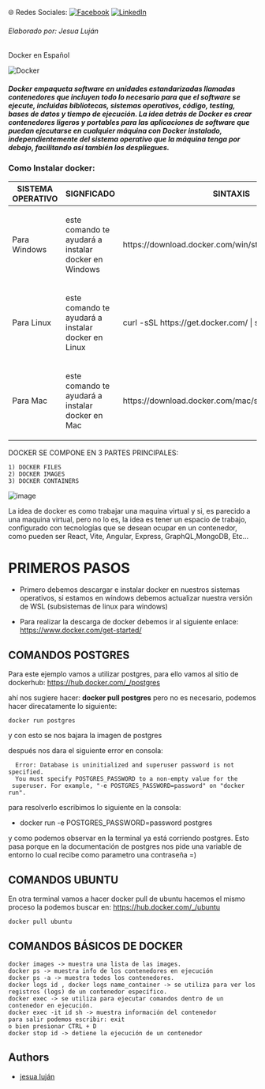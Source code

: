 
 🌐 Redes Sociales: [![Facebook](https://img.shields.io/badge/Facebook-%231877F2.svg?logo=Facebook&logoColor=white)](https://www.facebook.com/profile.php?id=100093507976508&mibextid=gik2fB) [![LinkedIn](https://img.shields.io/badge/LinkedIn-%230077B5.svg?logo=linkedin&logoColor=white)](https://www.linkedin.com/in/jesua-hadai-alderete-luj%C3%A1n-a2325a121/) 
<h6>Elaborado por: Jesua Luján</h6>

<p> Docker en Español </p>

![Docker](https://img.shields.io/badge/docker-%230db7ed.svg?style=for-the-badge&logo=docker&logoColor=white)

 <h5 > Docker empaqueta software en unidades estandarizadas llamadas contenedores que incluyen todo lo necesario para que el software se ejecute, incluidas bibliotecas, sistemas operativos, código, testing, bases de datos y tiempo de ejecución.
La idea detrás de Docker es crear contenedores ligeros y portables para las aplicaciones de software que puedan ejecutarse en cualquier máquina con Docker instalado, independientemente del sistema operativo que la máquina tenga por debajo,
 facilitando así también los despliegues. </h5>

<H3>Como Instalar docker:</H3>
<table>
        <thead>
            <tr>
                <th>SISTEMA OPERATIVO</th>
                <th>SIGNFICADO</th>
                <th>SINTAXIS</th>
            </tr>
        <tbody>
            <tr>
                <td>Para Windows</td>
                <td><p>este comando te ayudará a instalar docker en Windows</p></td>
                <td><p>https://download.docker.com/win/stable/InstallDocker.msi</p></td>
            <tr>
                <td>Para Linux</td>
                <td><p>este comando te ayudará a instalar docker en Linux</p></td>
                <td><p>curl -sSL https://get.docker.com/ | sh</p></td>
            <tr>
                <td>Para Mac</td>
                <td><p>este comando te ayudará a instalar docker en Mac</p></td>
                <td><p>https://download.docker.com/mac/stable/Docker.dmg</p></td>
        </tbody>
    </table>
DOCKER SE COMPONE EN 3 PARTES PRINCIPALES:

    1) DOCKER FILES
    2) DOCKER IMAGES
    3) DOCKER CONTAINERS
    
![image](https://github.com/jesualujan/Docker_Guide/assets/56859580/6a73e86b-c4a0-4280-a1e2-f0faf91aad44)


La idea de docker es como trabajar una maquina virtual y si, es parecido a una maquina virtual, pero no lo es, la idea es tener un espacio de trabajo, configurado con tecnologías que se desean ocupar en un contenedor, como pueden ser React, Vite, Angular, Express, GraphQL,MongoDB, Etc...

# PRIMEROS PASOS
 * Primero debemos descargar e instalar docker en nuestros sistemas operativos, si estamos en windows debemos actualizar nuestra versión de WSL (subsistemas de linux para windows)

* Para realizar la descarga de docker debemos ir al siguiente enlace:
    https://www.docker.com/get-started/ 
## COMANDOS POSTGRES
Para este ejemplo vamos a utilizar postgres, para ello vamos al sitio de dockerhub:
    https://hub.docker.com/_/postgres

ahí nos sugiere hacer: __docker pull postgres__
pero no es necesario, podemos hacer direcatamente lo siguiente:

    docker run postgres

y con esto se nos bajara la imagen de postgres 

después nos dara el siguiente error en consola: 

      Error: Database is uninitialized and superuser password is not specified.
      You must specify POSTGRES_PASSWORD to a non-empty value for the
     superuser. For example, "-e POSTGRES_PASSWORD=password" on "docker run".

para resolverlo escribimos lo siguiente en la consola:

* docker run -e POSTGRES_PASSWORD=password postgres

y como podemos observar en la terminal ya está corriendo postgres.
Esto pasa porque en la documentación de postgres nos pide una variable de entorno lo cual recibe como parametro una contraseña =)

## COMANDOS UBUNTU

En otra terminal vamos a hacer docker pull de ubuntu hacemos el mismo proceso la podemos buscar en:
    https://hub.docker.com/_/ubuntu

    docker pull ubuntu

## COMANDOS BÁSICOS DE DOCKER

    docker images -> muestra una lista de las images.
    docker ps -> muestra info de los contenedores en ejecución
    docker ps -a -> muestra todos los contenedores.
    docker logs id , docker logs name_container -> se utiliza para ver los registros (logs) de un contenedor específico.
    docker exec -> se utiliza para ejecutar comandos dentro de un contenedor en ejecución. 
    docker exec -it id sh -> muestra información del contenedor
    para salir podemos escribir: exit  
    o bien presionar CTRL + D
    docker stop id -> detiene la ejecución de un contenedor
    
## Authors

- [jesua luján](https://github.com/jesualujan/jesualujan)

